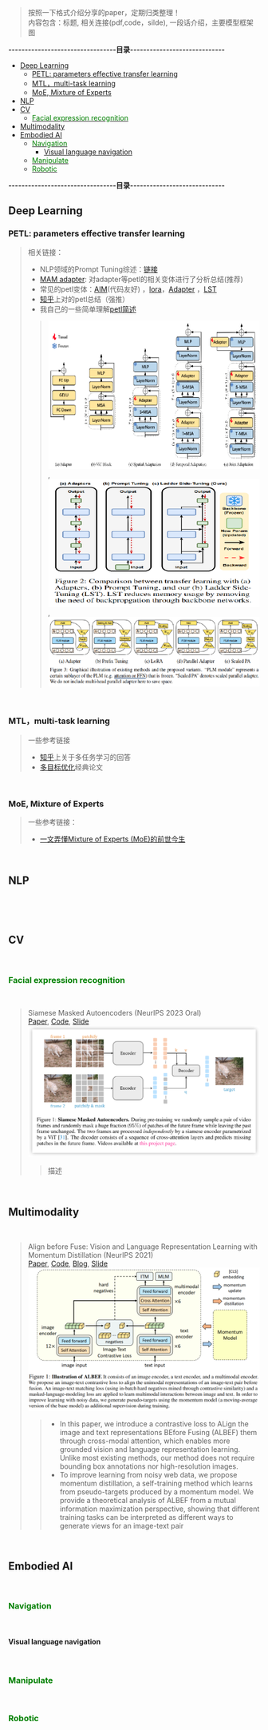 

> 按照一下格式介绍分享的paper，定期归类整理！  
内容包含：标题, 相关连接(pdf,code，silde), 一段话介绍，主要模型框架图


**---------------------------------目录-----------------------------**

<!-- TOC -->
  * [Deep Learning](#deep-learning)
    * [PETL: parameters effective transfer learning](#petl-parameters-effective-transfer-learning)
    * [MTL，multi-task learning](#mtlmulti-task-learning)
    * [MoE, Mixture of Experts](#moe-mixture-of-experts)
  * [NLP](#nlp)
  * [CV](#cv)
    * [<font color=Green> Facial expression recognition</font>](#font-colorgreen-facial-expression-recognitionfont)
  * [Multimodality](#multimodality)
  * [Embodied AI](#embodied-ai)
    * [<font color=Green> Navigation </font>](#font-colorgreen-navigation-font-)
      * [Visual language navigation](#visual-language-navigation)
    * [<font color=Green> Manipulate </font>](#font-colorgreen-manipulate-font-)
    * [<font color=Green> Robotic </font>](#font-colorgreen-robotic-font-)
<!-- TOC -->

**---------------------------------目录-----------------------------**

## Deep Learning

### PETL: parameters effective transfer learning

> 相关链接：
> - NLP领域的Prompt Tuning综述：[链接](https://mp.weixin.qq.com/s/dz6Ad_pVveXwe6O0RvF7iw) 
> - [MAM adapter](https://mp.weixin.qq.com/s/dz6Ad_pVveXwe6O0RvF7iw): 对adapter等petl的相关变体进行了分析总结(推荐)
> - 常见的petl变体：[AIM](https://github.com/taoyang1122/adapt-image-models)(代码友好) ，[lora](https://arxiv.org/pdf/2106.09685.pdf)，[Adapter](http://proceedings.mlr.press/v97/houlsby19a/houlsby19a.pdf) ，[LST](https://github.com/ylsung/Ladder-Side-Tuning)
> - [知乎](https://zhuanlan.zhihu.com/p/635686756)上对的petl总结（强推）
> - 我自己的一些简单理解[petl简述](https://docs.google.com/presentation/d/14NLwCCgrwxSN30pNhAH5jUxKyRWuKS2r/edit?usp=drive_link)
>> ![aim-adapter.png](Images%2Faim-adapter.png), ![lst-adapter.png](Images%2Flst-adapter.png), ![mam-adapter.png](Images%2Fmam-adapter.png)

&nbsp;
### MTL，multi-task learning
> 一些参考链接
> - [知乎](https://www.zhihu.com/question/375794498)上关于多任务学习的回答
> - [多目标优化](https://proceedings.neurips.cc/paper_files/paper/2018/file/432aca3a1e345e339f35a30c8f65edce-Paper.pdf)经典论文
>

&nbsp;
### MoE, Mixture of Experts
> 一些参考链接：
> - [一文弄懂Mixture of Experts (MoE)的前世今生](https://mp.weixin.qq.com/s/u7bqG3skzklqDWu3MMmkzg)

&nbsp;
## NLP
&nbsp;


&nbsp;
## CV
&nbsp;

### <font color=Green> Facial expression recognition</font>
&nbsp;
> Siamese Masked Autoencoders (NeurIPS 2023 Oral)  
> [Paper](https://siam-mae-video.github.io/resources/paper.pdf), 
> [Code](https://siam-mae-video.github.io/),
> [Slide](Slide/2023.10.20-SiamMAE-陈银.pptx)
> ![img.png](Images/img.png)
>> 描述

&nbsp;





## Multimodality
&nbsp;

> Align before Fuse: Vision and Language
Representation Learning with Momentum Distillation (NeurIPS 2021)  
> [Paper](https://arxiv.org/abs/2107.07651), 
> [Code](https://github.com/salesforce/ALBEF),
> [Blog](https://blog.salesforceairesearch.com/align-before-fuse/),
> [Slide](Slide/2023.10.20-SiamMAE-陈银.pptx)
> ![img.png](Images/albef.png)
>>  - In this paper, we introduce a contrastive loss to ALign the image and
text representations BEfore Fusing (ALBEF) them through cross-modal attention,
which enables more grounded vision and language representation learning. Unlike
most existing methods, our method does not require bounding box annotations nor
high-resolution images.
>> - To improve learning from noisy web data, we propose
momentum distillation, a self-training method which learns from pseudo-targets
produced by a momentum model. We provide a theoretical analysis of ALBEF from
a mutual information maximization perspective, showing that different training
tasks can be interpreted as different ways to generate views for an image-text
pair

&nbsp;


## Embodied AI
&nbsp;
### <font color=Green> Navigation </font> 
&nbsp;
#### Visual language navigation


&nbsp;
### <font color=Green> Manipulate </font> 
&nbsp;

### <font color=Green> Robotic </font> 
&nbsp;

